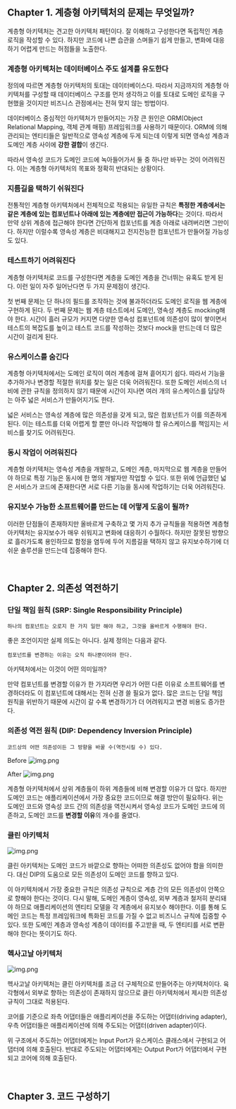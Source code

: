 ## Chapter 1. 계층형 아키텍처의 문제는 무엇일까?

계층형 아키텍처는 견고한 아키텍처 패턴이다. 잘 이해하고 구성한다면 독립적인 계층 로직을 작성할 수 있다.
하지만 코드에 나쁜 습관을 스며들기 쉽게 만들고, 변화에 대응하기 어렵게 만드는 허점들을 노출한다.

### 계층형 아키텍처는 데이터베이스 주도 설계를 유도한다

정의에 따르면 계층형 아키텍처의 토대는 데이터베이스다.
따라서 지금까지의 계층형 아키텍처를 구성할 때 데이터베이스 구조를 먼저 생각하고 이를 토대로 도메인 로직을 구현했을 것이지만 비즈니스 관점에서는 전혀 맞지 않는 방법이다.

데이터베이스 중심적인 아키텍처가 만들어지는 가장 큰 원인은 ORM(Object Relational Mapping, 객체 관계 매핑) 프레임워크를 사용하기 때문이다. ORM에 의해 관리되는 엔티티들은 일반적으로 영속성 계층에 두게 되는데 이렇게 되면 영속성 계층과 도메인 계층 사이에 **강한 결합**이 생긴다.

따라서 영속성 코드가 도메인 코드에 녹아들어가서 둘 중 하나만 바꾸는 것이 어려워진다. 이는 계층형 아키텍처의 목표와 정확히 반대되는 상황이다.

### 지름길을 택하기 쉬워진다

전통적인 계층형 아키텍처에서 전체적으로 적용되는 유일한 규칙은 **특정한 계층에서는 같은 계층에 있는 컴포넌트나 아래에 있는 계층에만 접근이 가능하다**는 것이다.
따라서 만약 상위 계층에 접근해야 한다면 간단하게 컴포넌트를 계층 아래로 내려버리면 그만이다.
하지만 이럴수록 영속성 계층은 비대해지고 전지전능한 컴포넌트가 만들어질 가능성도 있다.

### 테스트하기 어려워진다

계층형 아키텍처로 코드를 구성한다면 계층을 도메인 계층을 건너뛰는 유혹도 받게 된다. 이런 일이 자주 일어난다면 두 가지 문제점이 생긴다.

첫 번째 문제는 단 하나의 필드를 조작하는 것에 불과하더라도 도메인 로직을 웹 계층에 구현하게 된다.
두 번째 문제는 웹 계층 테스트에서 도메인, 영속성 계층도 mocking해야 한다.
시간이 흘러 규모가 커지면 다양한 영속성 컴포넌트에 의존성이 많이 쌓이면서 테스트의 복잡도를 높이고 테스트 코드를 작성하는 것보다 mock을 만드는데 더 많은 시간이 걸리게 된다.


### 유스케이스를 숨긴다

계층형 아키텍처에서는 도메인 로직이 여러 계층에 걸쳐 흩어지기 쉽다. 따라서 기능을 추가하거나 변경할 적절한 위치를 찾는 일은 더욱 어려워진다. 또한 도메인 서비스의 너비에 관한 규칙을 정의하지 않기 때문에 시간이 지나면 여러 개의 유스케이스를 담당하는 아주 넓은 서비스가 만들어지기도 한다.

넓은 서비스는 영속성 계층에 많은 의존성을 갖게 되고, 많은 컴포넌트가 이를 의존하게 된다. 이는 테스트를 더욱 어렵게 할 뿐만 아니라 작업해야 할 유스케이스를 책임지는 서비스를 찾기도 어려워진다.

### 동시 작업이 어려워진다

계층형 아키텍처는 영속성 계층을 개발하고, 도메인 계층, 마지막으로 웹 계층을 만들어야 하므로 특정 기능은 동시에 한 명의 개발자만 작업할 수 있다. 또한 위에 언급했던 넓은 서비스가 코드에 존재한다면 서로 다른 기능을 동시에 작업하기는 더욱 어려워진다.
 
### 유지보수 가능한 소프트웨어를 만드는 데 어떻게 도움이 될까?

이러한 단점들이 존재하지만 올바르게 구축하고 몇 가지 추가 규칙들을 적용하면 계층형 아키텍처는 유지보수가 매우 쉬워지고 변화에 대응하기 수월하다. 하지만 잘못된 방향으로 흘러가도록 용인하므로 함정을 염두에 두어 지름길을 택하지 않고 유지보수하기에 더 쉬운 솔루션을 만드는데 집중해야 한다.


<br>

## Chapter 2. 의존성 역전하기

### 단일 책임 원칙 (SRP: Single Responsibility Principle)

    하나의 컴포넌트는 오로지 한 가지 일만 해야 하고, 그것을 올바르게 수행해야 한다.

좋은 조언이지만 실제 의도는 아니다. 실제 정의는 다음과 같다.

    컴포넌트를 변경하는 이유는 오직 하나뿐이어야 한다.

아키텍처에서는 이것이 어떤 의미일까?

만약 컴포넌트를 변경할 이유가 한 가지라면 우리가 어떤 다른 이유로 소프트웨어를 변경하더라도 이 컴포넌트에 대해서는 전혀 신경 쓸 필요가 없다.
많은 코드는 단일 책임 원칙을 위반하기 때문에 시간이 갈 수록 변경하기가 더 어려워지고 변경 비용도 증가한다.

### 의존성 역전 원칙 (DIP: Dependency Inversion Principle)

    코드상의 어떤 의존성이든 그 방향을 바꿀 수(역전시킬 수) 있다.

Before
![img.png](asset/img2.png)

After
![img.png](asset/img.png)

계층형 아키텍처에서 상위 계층들이 하위 계층들에 비해 변경할 이유가 더 많다. 하지만 도메인 코드는 애플리케이션에서 가장 중요한 코드이므로 해결 방안이 필요하다.
위는 도메인 코드와 영속성 코드 간의 의존성을 역전시켜서 영속성 코드가 도메인 코드에 의존하고, 도메인 코드를 **변경할 이유**의 개수를 줄였다.

### 클린 아키텍처

![img.png](asset/img3.png)

클린 아키텍처는 도메인 코드가 바깥으로 향하는 어떠한 의존성도 없어야 함을 의미한다. 대신 DIP의 도움으로 모든 의존성이 도메인 코드를 향하고 있다.

이 아키텍처에서 가장 중요한 규칙은 의존성 규칙으로 계층 간의 모든 의존성이 안쪽으로 향해야 한다는 것이다.
다시 말해, 도메인 계층이 영속성, 외부 계층과 철저히 분리돼야 하므로 애플리케이션의 엔티티 모델을 각 계층에서 유지보수 해야한다. 이를 통해 도메인 코드는 특정 프레임워크에 특화된 코드를 가질 수 없고 비즈니스 규칙에 집중할 수 있다.
또한 도메인 계층과 영속성 계층이 데이터를 주고받을 때, 두 엔티티를 서로 변환해야 한다는 뜻이기도 하다.


### 헥사고날 아키텍처

![img.png](asset/img4.png)

헥사고날 아키텍처는 클린 아키텍처를 조금 더 구체적으로 만들어주는 아키텍처이다.
육각형에서 외부로 향하는 의존성이 존재하지 않으므로 클린 아키텍처에서 제시한 의존성 규칙이 그대로 적용된다.

코어를 기준으로 좌측 어댑터들은 애플리케이션을 주도하는 어댑터(driving adapter), 우측 어댑터들은 애플리케이션에 의해 주도되는 어댑터(driven adapter)이다.

위 구조에서 주도하는 어댑터에게는 Input Port가 유스케이스 클래스에서 구현되고 어댑터에 의해 호출된다. 반대로 주도되는 어댑터에게는 Output Port가 어댑터에서 구현되고 코어에 의해 호출된다.

<br>

## Chapter 3. 코드 구성하기

